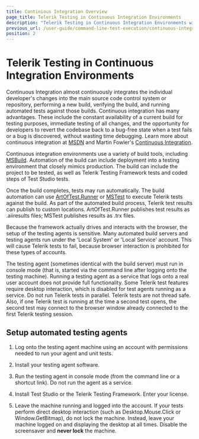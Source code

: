 ```yaml
---
title: Continious Integration Overview
page_title: Telerik Testing in Continuous Integration Environments
description: "Telerik Testing in Continuous Integration Environments with Test Studio"
previous_url: /user-guide/command-line-test-execution/continuous-integration/continuous-integration-environments.aspx, /user-guide/command-line-test-execution/continuous-integration/continuous-integration-environments
position: 2
---
```

# Telerik Testing in Continuous Integration Environments #

Continuous Integration almost continuously integrates the individual developer's changes into the main source code control system or repository, performing a new build, verifying the build, and running automated tests against those builds. Continuous integration has many advantages. These include the constant availability of a current build for testing purposes, immediate testing of all changes, and the opportunity for developers to revert the codebase back to a bug-free state when a test fails or a bug is discovered, without wasting time debugging. Learn more about continuous integration at <a href="http://msdn.microsoft.com/en-us/library/ee308011(v=vs.100).aspx" target="_blank">MSDN</a> and Martin Fowler's <a href="http://www.martinfowler.com/articles/continuousIntegration.html" target="_blank">Continuous Integration</a>.

Continuous integration environments use a variety of build tools, including <a href="http://msdn.microsoft.com/en-us/library/0k6kkbsd.aspx" target="_blank">MSBuild</a>. Automation of the build can include deployment into a testing environment that closely mimics production. The build can include the project to be tested, as well as Telerik Testing Framework tests and coded steps of Test Studio tests.

Once the build completes, tests may run automatically. The build automation can use <a href="/features/test-runners/artoftest-runner" target="_blank">ArtOfTest.Runner</a> or <a href="/features/test-runners/mstest" target="_blank">MSTest</a> to execute Telerik tests against the build. As part of the automated build process, Telerik test results can publish to custom locations. ArtOfTest.Runner publishes test results as .aiiresults files; MSTest publishes results as .trx files.

Because the framework actually drives and interacts with the browser, the setup of the testing agents is sensitive. Many automated build servers and testing agents run under the 'Local System' or 'Local Service' account. This will cause Telerik tests to fail, because browser interaction is prohibited for these types of accounts.

The testing agent (sometimes identical with the build server) must run in console mode (that is, started via the command line after logging onto the testing machine). Running a testing agent as a service that logs onto a real user account does not provide full functionality. Some Telerik test features require desktop interaction, which is disabled for test agents running as a service.
Do not run Telerik tests in parallel. Telerik tests are not thread safe. Also, if one Telerik test is running at the time a second test opens, the second test may connect to the browser window already connected to the first Telerik testing session. 

## Setup automated testing agents ##

1. Log onto the testing agent machine using an account with permissions needed to run your agent and unit tests.

2. Install your testing agent software.

3. Run the testing agent in console mode (from the command line or a shortcut link). Do not run the agent as a service.

4. Install Test Studio or the Telerik Testing Framework. Enter your license.

5. Leave the machine running and logged into the account. If your tests perform direct desktop interaction (such as Desktop.Mouse.Click or Window.GetBitmap), do not lock the machine. Instead, leave your machine logged on and displaying the desktop at all times. Disable the screensaver and **never lock** the machine.
